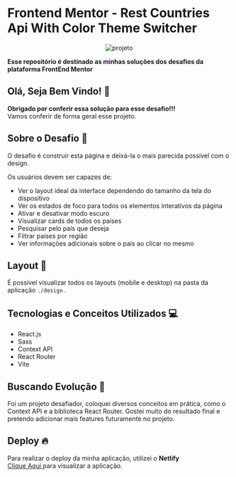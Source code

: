 # Frontend Mentor - Rest Countries Api With Color Theme Switcher

<div align="center">
  
![projeto](https://github.com/user-attachments/assets/81864615-97a1-4617-9bce-46682104d5bf)
</div>


**Esse repositório é destinado as minhas soluções dos desafios da plataforma FrontEnd Mentor**

## Olá, Seja Bem Vindo! 👋

**Obrigado por conferir essa solução para esse desafio!!!** 
<br>
Vamos conferir de forma geral esse projeto.

## Sobre o Desafio 🎯

O desafio é construir esta página e deixá-la o mais parecida possível com o design.

Os usuários devem ser capazes de:

- Ver o layout ideal da interface dependendo do tamanho da tela do dispositivo
- Ver os estados de foco para todos os elementos interativos da página
- Ativar e desativar modo escuro
- Visualizar cards de todos os países
- Pesquisar pelo país que deseja
- Filtrar países por região
- Ver informações adicionais sobre o país ao clicar no mesmo


## Layout 🎨

É possível visualizar todos os layouts (mobile e desktop) na pasta da aplicação ` ./design ` .

## Tecnologias e Conceitos Utilizados 💻

- React.js
- Sass
- Context API
- React Router
- Vite

##  Buscando Evolução 🚀

Foi um projeto desafiador, coloquei diversos conceitos em prática, como o Context API e a biblioteca React Router. Gostei muito do resultado final e pretendo adicionar mais features futuramente no projeto.

## Deploy 🔥
 
Para realizar o deploy da minha aplicação, utilizei o **Netlify**
<br>
<a href="https://where-in-the-world-challenge.netlify.app/">Clique Aqui </a> para visualizar a aplicação.

